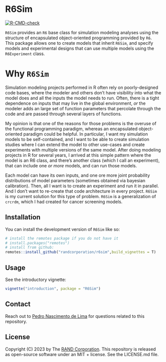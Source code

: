 
<!-- README.md is generated from README.Rmd. Please edit that file -->

# R6Sim

<!-- badges: start -->

[![R-CMD-check](https://github.com/RANDCorporation/R6Sim/actions/workflows/R-CMD-check.yaml/badge.svg)](https://github.com/RANDCorporation/R6Sim/actions/workflows/R-CMD-check.yaml)
<!-- badges: end -->

`R6Sim` provides an `R6` base class for simulation modeling analyses
using the structure of encapsulated object-oriented programming provided
by `R6`. This package allows one to create models that inherit `R6Sim`,
and specify models and experimental designs that can use multiple models
using the `R6Experiment` class.

# Why `R6Sim`

Simulation modeling projects performed in R often rely on
poorly-designed code bases, where the modeler and others don’t have
visibility into what the model does and all the inputs the model needs
to run. Often, there is a tight dependence on inputs that may live in
the global environment, *or* the modeler adds an large set of function
parameters that percolate through the code and are passed through
several layers of functions.

My opinion is that one of the reasons for those problems is the overuse
of the functional programming paradigm, whereas an encapsulated
object-oriented paradigm could be helpful. In particular, I want my
simulation models to be self-contained, and I want to be able to create
simulation studies where I can extend the model to other use-cases and
create experiments with multiple versions of the same model. After doing
modeling projects in R for several years, I arrived at this simple
pattern where the model is an R6 class, and there’s another class (which
I call an experiment), that can include one *or more* models, and can
run those models.

Each model can have its own inputs, and one ore more joint probability
distributions of model parameters (sometimes obtained via bayesian
calibration). Then, all I want is to create an experiment and run it in
parallel. And I don’t want to re-create that code architecture in every
project. `R6Sim` is my current solution for this type of problem.
`R6Sim` is a generalization of `crcrdm`, which I had created for cancer
screening models.

## Installation

You can install the development version of `R6Sim` like so:

``` r
# install the remotes package if you do not have it
# install.packages("remotes")
# install from github:
remotes::install_github("randcorporation/r6sim",build_vignettes = T)
```

## Usage

See the introductory vignette:

``` r
vignette("introduction", package = "R6Sim")
```

## Contact

Reach out to [Pedro Nascimento de
Lima](https://www.rand.org/about/people/l/lima_pedro_nascimento_de.html)
for questions related to this repository.

## License

Copyright (C) 2023 by The [RAND Corporation](https://www.rand.org). This
repository is released as open-source software under an MIT + license.
See the LICENSE.md file.
